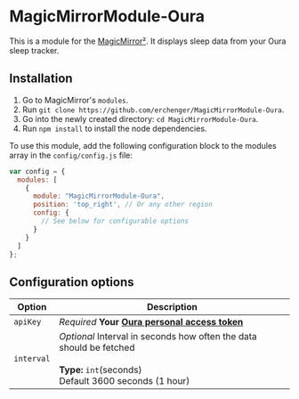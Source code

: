 # MagicMirrorModule-Oura

This is a module for the [MagicMirror²](https://github.com/MichMich/MagicMirror/). It displays sleep data from your Oura sleep tracker.

## Installation

1. Go to MagicMirror's `modules`.
2. Run `git clone https://github.com/erchenger/MagicMirrorModule-Oura`. 
3. Go into the newly created directory: `cd MagicMirrorModule-Oura`.
4. Run `npm install` to install the node dependencies.

To use this module, add the following configuration block to the modules array in the `config/config.js` file:

```js
var config = {
  modules: [
    {
      module: "MagicMirrorModule-Oura",
      position: 'top_right', // Or any other region
      config: {
        // See below for configurable options
      }
    }
  ]
};
```

## Configuration options

| Option    | Description                                                                                                     |
| --------- | --------------------------------------------------------------------------------------------------------------- |
| `apiKey` | _Required_ <b>Your [Oura personal access token](https://cloud.ouraring.com/docs/authentication#personal-access-tokens)</b>                                                                                   |
| `interval` | _Optional_ Interval in seconds how often the data should be fetched <br><br>**Type:** `int`(seconds) <br>Default 3600 seconds (1 hour) |
